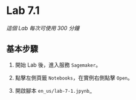# Lab 7.1

_這個 Lab 每次可使用 300 分鐘_

## 基本步驟

1. 開始 Lab 後，進入服務 `Sagemaker`。

2. 點擊左側頁籤 `Notebooks`，在實例右側點擊 `Open`。

3. 開啟腳本 `en_us/lab-7-1.jpynb`_